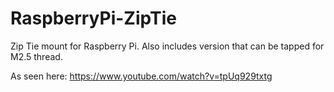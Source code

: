 # RaspberryPi-ZipTie
Zip Tie mount for Raspberry Pi. Also includes version that can be tapped for M2.5 thread.

As seen here: https://www.youtube.com/watch?v=tpUq929txtg

